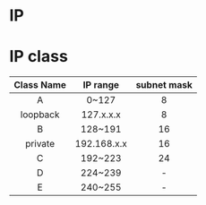 # IP

# IP class
|Class Name|IP range|subnet mask|
|:--------:|:-------:|:-------:|
|A|0~127|8|
|loopback|127.x.x.x|8|
|B|128~191|16|
|private|192.168.x.x|16|
|C|192~223|24|
|D|224~239|-|
|E|240~255|-|